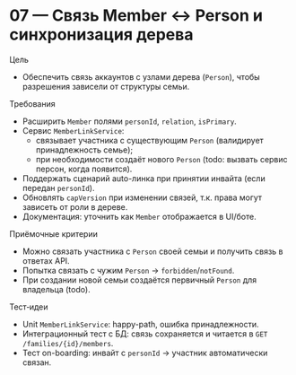 # 07 — Связь Member ↔ Person и синхронизация дерева

Цель
- Обеспечить связь аккаунтов с узлами дерева (`Person`), чтобы разрешения зависели от структуры семьи.

Требования
- Расширить `Member` полями `personId`, `relation`, `isPrimary`.
- Сервис `MemberLinkService`:
  - связывает участника с существующим `Person` (валидирует принадлежность семье);
  - при необходимости создаёт нового `Person` (todo: вызвать сервис персон, когда появится).
- Поддержать сценарий auto-линка при принятии инвайта (если передан `personId`).
- Обновлять `capVersion` при изменении связей, т.к. права могут зависеть от роли в дереве.
- Документация: уточнить как `Member` отображается в UI/боте.

Приёмочные критерии
- Можно связать участника с `Person` своей семьи и получить связь в ответах API.
- Попытка связать с чужим `Person` → `forbidden`/`notFound`.
- При создании новой семьи создаётся первичный `Person` для владельца (todo).

Тест‑идеи
- Unit `MemberLinkService`: happy-path, ошибка принадлежности.
- Интеграционный тест с БД: связь сохраняется и читается в `GET /families/{id}/members`.
- Тест on-boarding: инвайт с `personId` → участник автоматически связан.
